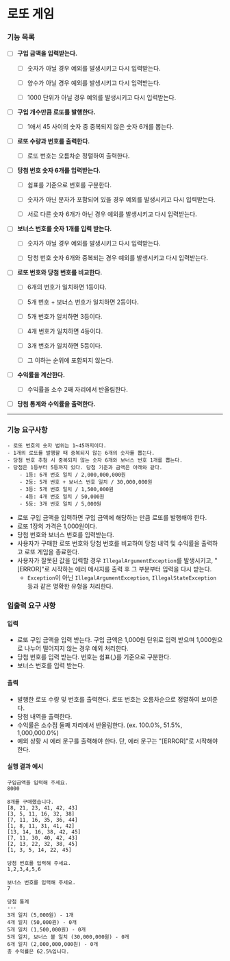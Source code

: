 # 로또 게임

### 기능 목록

- [ ] **구입 금액을 입력받는다.**
  - [ ] 숫자가 아닐 경우 예외를 발생시키고 다시 입력받는다.
  - [ ] 양수가 아닐 경우 예외를 발생시키고 다시 입력받는다.
  - [ ] 1000 단위가 아닐 경우 예외를 발생시키고 다시 입력받는다.<br/>


- [ ] **구입 개수만큼 로또를 발행한다.**
  - [ ] 1애서 45 사이의 숫자 중 중복되지 않은 숫자 6개를 뽑는다.<br/>


- [ ] **로또 수량과 번호를 출력한다.**
  - [ ] 로또 번호는 오름차순 정렬하여 출력한다.<br/>
  

- [ ] **당첨 번호 숫자 6개를 입력받는다.**
  - [ ] 쉼표를 기준으로 번호를 구분한다.
  - [ ] 숫자가 아닌 문자가 포함되어 있을 경우 예외를 발생시키고 다시 입력받는다.
  - [ ] 서로 다른 숫자 6개가 아닌 경우 예외를 발생시키고 다시 입력받는다.<br/>


- [ ] **보너스 번호를 숫자 1개를 입력 받는다.**
  - [ ] 숫자가 아닐 경우 예외를 발생시키고 다시 입력받는다.
  - [ ] 당청 번호 숫자 6개와 중복되는 경우 예외를 발생시키고 다시 입력받는다.<br/>


- [ ] **로또 번호와 당첨 번호를 비교한다.**
  - [ ] 6개의 번호가 일치하면 1등이다.
  - [ ] 5개 번호 + 보너스 번호가 일치하면 2등이다.
  - [ ] 5개 번호가 일치하면 3등이다.
  - [ ] 4개 번호가 일치하면 4등이다.
  - [ ] 3개 번호가 일치하면 5등이다.
  - [ ] 그 이하는 순위에 포함되지 않는다.<br/>


- [ ] **수익률을 계산한다.**
  - [ ] 수익률을 소수 2째 자리에서 반올림한다.<br/>


- [ ] **당첨 통계와 수익률을 출력한다.**


---

### 기능 요구사항
```
- 로또 번호의 숫자 범위는 1~45까지이다.
- 1개의 로또를 발행할 때 중복되지 않는 6개의 숫자를 뽑는다.
- 당첨 번호 추첨 시 중복되지 않는 숫자 6개와 보너스 번호 1개를 뽑는다.
- 당첨은 1등부터 5등까지 있다. 당첨 기준과 금액은 아래와 같다.
    - 1등: 6개 번호 일치 / 2,000,000,000원
    - 2등: 5개 번호 + 보너스 번호 일치 / 30,000,000원
    - 3등: 5개 번호 일치 / 1,500,000원
    - 4등: 4개 번호 일치 / 50,000원
    - 5등: 3개 번호 일치 / 5,000원
```

- 로또 구입 금액을 입력하면 구입 금액에 해당하는 만큼 로또를 발행해야 한다.
- 로또 1장의 가격은 1,000원이다.
- 당첨 번호와 보너스 번호를 입력받는다.
- 사용자가 구매한 로또 번호와 당첨 번호를 비교하여 당첨 내역 및 수익률을 출력하고 로또 게임을 종료한다.
- 사용자가 잘못된 값을 입력할 경우 `IllegalArgumentException`를 발생시키고, "[ERROR]"로 시작하는 에러 메시지를 출력 후 그 부분부터 입력을 다시 받는다.
    - `Exception`이 아닌 `IllegalArgumentException`, `IllegalStateException` 등과 같은 명확한 유형을 처리한다.

### 입출력 요구 사항

#### 입력
- 로또 구입 금액을 입력 받는다. 구입 금액은 1,000원 단위로 입력 받으며 1,000원으로 나누어 떨어지지 않는 경우 예외 처리한다.
- 당첨 번호를 입력 받는다. 번호는 쉼표(,)를 기준으로 구분한다.
- 보너스 번호를 입력 받는다.

#### 출력
- 발행한 로또 수량 및 번호를 출력한다. 로또 번호는 오름차순으로 정렬하여 보여준다.
- 당첨 내역을 출력한다.
- 수익률은 소수점 둘째 자리에서 반올림한다. (ex. 100.0%, 51.5%, 1,000,000.0%)
- 예외 상황 시 에러 문구를 출력해야 한다. 단, 에러 문구는 "[ERROR]"로 시작해야 한다.
#### 실행 결과 예시

```
구입금액을 입력해 주세요.
8000

8개를 구매했습니다.
[8, 21, 23, 41, 42, 43] 
[3, 5, 11, 16, 32, 38] 
[7, 11, 16, 35, 36, 44] 
[1, 8, 11, 31, 41, 42] 
[13, 14, 16, 38, 42, 45] 
[7, 11, 30, 40, 42, 43] 
[2, 13, 22, 32, 38, 45] 
[1, 3, 5, 14, 22, 45]

당첨 번호를 입력해 주세요.
1,2,3,4,5,6

보너스 번호를 입력해 주세요.
7

당첨 통계
---
3개 일치 (5,000원) - 1개
4개 일치 (50,000원) - 0개
5개 일치 (1,500,000원) - 0개
5개 일치, 보너스 볼 일치 (30,000,000원) - 0개
6개 일치 (2,000,000,000원) - 0개
총 수익률은 62.5%입니다.
```